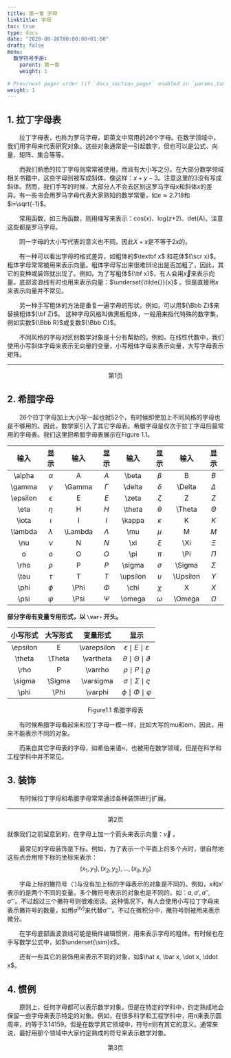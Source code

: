 ```yaml
---
title: 第一章 字母
linktitle: 字母
toc: true
type: docs
date: "2020-08-26T00:00:00+01:00"
draft: false
menu:
  数学符号手册:
    parent: 第一章
    weight: 1

# Prev/next pager order (if `docs_section_pager` enabled in `params.toml`)
weight: 1
---
```




## 1. 拉丁字母表

　　拉丁字母表，也称为罗马字母，即英文中常用的26个字母。在数学领域中，我们用字母来代表研究对象。这些对象通常是一引起数字，但也可以是公式、向量、矩阵、集合等等。

　　而我们熟悉的拉丁字母则常常被使用，而且有大小写之分。在大部分数学领域相关书籍中，这些字母则被写成斜体，像这样：$x+y-3$。注意这里的3没有写成斜体。然而，我们手写的时候，大部分人不会去区别这罗马字母x和斜体$x$的差异。有一些书会用罗马字母代表大家熟知的数学常量，如$e \approx 2.718$和$i=\sqrt{-1}$。

　　常用函数，如三角函数，则用缩写来表示：cos($x$)、log($z$+2)、det(A)。注意这些都是罗马字母。

　　同一字母的大小写代表的意义也不同。因此$X+x$是不等于$2x$的。

　　有一种可以看出字母的格式差异，如粗体的$\textbf x$ 和花体${\scr x}$。粗体字母常常被用来表示向量。粗体字母写出来很难辩论出是否加粗了，因此，其它的变种或装饰就出现了。例如，为了写粗体${\bf x}$，有人会用$\vec x$来表示向量。底部波浪线有时也用来表示向量：$\underset{\tilde{}}{x}$ 。但是直接用$x$来表示向量并不常见。

　　另一种手写粗体的方法是重复一遍字母的形状。例如，可以用${\Bbb Z}$来替换粗体${\bf Z}$。 这种字母风格叫做黑板粗体，一般用来指代特殊的数字集，例如实数${\Bbb R}$或复数${\Bbb C}$。

　　不同风格的字母对区别数学对象是十分有帮助的。例如，在线性代数中，我们使用小写斜体字母来表示无向量的变量，小写粗体字母来表示向量，大写字母表示矩阵。  

---

 <center>第1页</center>

## 2. 希腊字母

　　26个拉丁字母加上大小写一起也就52个，有时候即使加上不同风格的字母也是不够用的。因此，数学家引入了其它字母表。希腊字母是仅次于拉丁字母后最常用的字母表。我们这里把希腊字母表展示在Figure 1.1。

|   输入   |    显示    |  输入   |   显示    |   输入   |    显示    |   输入   |    显示    |
| :------: | :--------: | :-----: | :-------: | :------: | :--------: | :------: | :--------: |
|  \alpha  |  $\alpha$  |    A    |    $A$    |  \beta   |  $\beta$   |    B     |    $B$     |
|  \gamma  |  $\gamma$  | \Gamma  | $\Gamma$  |  \delta  |  $\delta$  |  \Delta  |  $\Delta$  |
| \epsilon | $\epsilon$ |    E    |    $E$    |  \zeta   |  $\zeta$   |    Z     |    $Z$     |
|   \eta   |   $\eta$   |    H    |    $H$    |  \theta  |  $\theta$  |  \Theta  |  $\Theta$  |
|  \iota   |  $\iota$   |    I    |    $I$    |  \kappa  |  $\kappa$  |    K     |    $K$     |
| \lambda  | $\lambda$  | \Lambda | $\Lambda$ |   \mu    |   $\mu$    |    M     |    $M$     |
|   \nu    |   $\nu$    |    N    |    $N$    |   \xi    |   $\xi$    |   \Xi    |   $\Xi$    |
|    o     |    $o$     |    O    |    $O$    |   \pi    |   $\pi$    |   \Pi    |   $\Pi$    |
|   \rho   |   $\rho$   |    P    |    $P$    |  \sigma  |  $\sigma$  |  \Sigma  |  $\Sigma$  |
|   \tau   |   $\tau$   |    T    |    $T$    | \upsilon | $\upsilon$ | \Upsilon | $\Upsilon$ |
|   \phi   |   $\phi$   |  \Phi   |  $\Phi$   |   \chi   |   $\chi$   |    X     |    $X$     |
|   \psi   |   $\psi$   |  \Psi   |  $\Psi$   |  \omega  |  $\omega$  |  \Omega  |  $\Omega$  |



**部分字母有变量专用形式，以 `\var-` 开头。**

| 小写形式 | 大写形式 |  变量形式   |                显示                 |
| :------: | :------: | :---------: | :---------------------------------: |
| \epsilon |    E     | \varepsilon | $\epsilon \mid E \mid \varepsilon$  |
|  \theta  |  \Theta  |  \vartheta  | $\theta \mid \Theta \mid \vartheta$ |
|   \rho   |    P     |   \varrho   |     $\rho \mid P \mid \varrho$      |
|  \sigma  |  \Sigma  |  \varsigma  | $\sigma \mid \Sigma \mid \varsigma$ |
|   \phi   |   \Phi   |   \varphi   |    $\phi \mid \Phi \mid \varphi$    |

<center> Figure1.1 希腊字母表</center>

　　有时候希腊字母看起来和拉丁字母一模一样，比如大写的mu和em，因此，用来不能表示不同的对象。

　　而来自其它字母表的字母，如希伯来语$\aleph$，也被用在数学领域，但是在科学和工程学科中并不常见。



## 3. 装饰

　　有时候拉丁字母和希腊字母常常通过各种装饰进行扩展。

---

<center>第2页</center>

就像我们之前留意到的，在字母上加一个箭头来表示向量：$\vec v$ 。

　　最常见的字母装饰是下标。例如，为了表示一个平面上的多个点时，很自然地这些点会用带下标的坐标来表示：$$　(x_1,y_1),(x_2,y_2), ... , (x_9,y_9)$$

　　字母上标的撇符号（$'$)与没有加上标的字母表示的对象是不同的。例如，$x$和$x'$表示的是两个不同的变量。多个撇符号表示的对象也是不同的，如：$a, a', a{''}, a{'''}$。不过超过三个撇符号则很难阅读。这种情况下，有人会使用小写拉丁字母来表示撇符号的数量，如用$a^{(iv)}$来代替$a''''$。不过在微积分中，撇符号则被用来表示微分。

　　在字母底部画波浪线可能是稿件编辑惯例，用来表示字母的粗体。有时候也在手写数学公式中，如$\underset{\sim}x$。

　　还有一些其它的装饰用来表示不同的对象，如$\hat x, \bar x, \dot x, \ddot x$。

## 4. 惯例

　　原则上，任何字母都可以表示数学对象。但是在特定的学科中，约定熟成地会保留一些字母来表示特定的对象。例如，在很多科学和工程学科中，用$\pi$来表示圆周率，约等于3.14159。但是在数学其它领域中，符号$\pi$则有其它的意义。通常来说，最好用那个领域中大家约定熟成的符号来表示数学对象。



<center>第3页</center>
